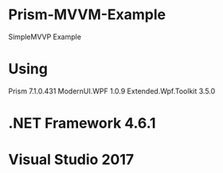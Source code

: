 # Prism-MVVM-Example
SimpleMVVP Example

# Using
 Prism 7.1.0.431
 ModernUI.WPF 1.0.9
 Extended.Wpf.Toolkit 3.5.0
 
# .NET Framework 4.6.1
# Visual Studio 2017



